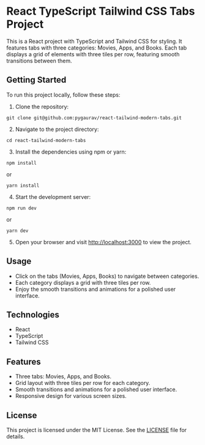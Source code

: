 # React TypeScript Tailwind CSS Tabs Project

This is a React project with TypeScript and Tailwind CSS for styling. It features tabs with three categories: Movies, Apps, and Books. Each tab displays a grid of elements with three tiles per row, featuring smooth transitions between them.

## Getting Started

To run this project locally, follow these steps:

1. Clone the repository:

`git clone git@github.com:pygaurav/react-tailwind-modern-tabs.git`

2. Navigate to the project directory:

`cd react-tailwind-modern-tabs`

3. Install the dependencies using npm or yarn:

`npm install`

or

`yarn install`

4. Start the development server:

`npm run dev`

or

`yarn dev`


5. Open your browser and visit [http://localhost:3000](http://localhost:3000) to view the project.

## Usage

- Click on the tabs (Movies, Apps, Books) to navigate between categories.
- Each category displays a grid with three tiles per row.
- Enjoy the smooth transitions and animations for a polished user interface.

## Technologies

- React
- TypeScript
- Tailwind CSS

## Features

- Three tabs: Movies, Apps, and Books.
- Grid layout with three tiles per row for each category.
- Smooth transitions and animations for a polished user interface.
- Responsive design for various screen sizes.

## License

This project is licensed under the MIT License. See the [LICENSE](LICENSE) file for details.

